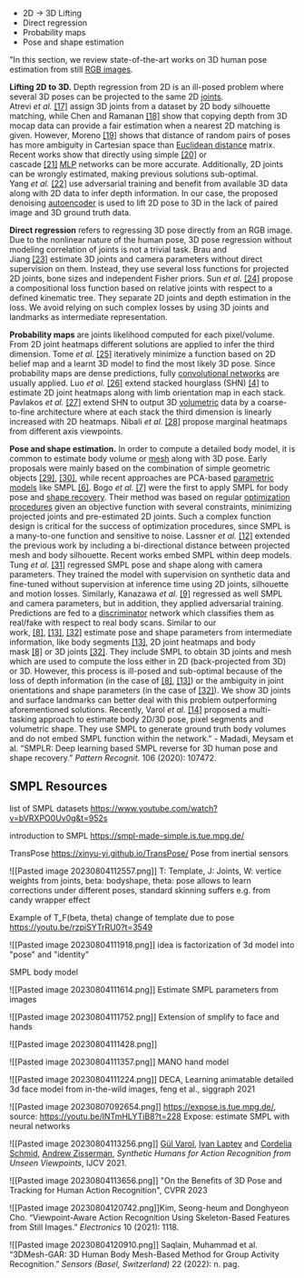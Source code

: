 - 2D -> 3D Lifting
- Direct regression
- Probability maps
- Pose and shape estimation

"In this section, we review state-of-the-art works on 3D human pose estimation from still [RGB images](https://www.sciencedirect.com/topics/engineering/rgb-image "Learn more about RGB images from ScienceDirect's AI-generated Topic Pages").

**Lifting 2D to 3D.** Depth regression from 2D is an ill-posed problem where several 3D poses can be projected to the same 2D [joints](https://www.sciencedirect.com/topics/engineering/joints-structural-components "Learn more about joints from ScienceDirect's AI-generated Topic Pages"). Atrevi _et al._ [[17]](https://www.sciencedirect.com/science/article/pii/S0031320320302752#bib0017) assign 3D joints from a dataset by 2D body silhouette matching, while Chen and Ramanan [[18]](https://www.sciencedirect.com/science/article/pii/S0031320320302752#bib0018) show that copying depth from 3D mocap data can provide a fair estimation when a nearest 2D matching is given. However, Moreno [[19]](https://www.sciencedirect.com/science/article/pii/S0031320320302752#bib0019) shows that distance of random pairs of poses has more ambiguity in Cartesian space than [Euclidean distance](https://www.sciencedirect.com/topics/engineering/euclidean-distance "Learn more about Euclidean distance from ScienceDirect's AI-generated Topic Pages") matrix. Recent works show that directly using simple [[20]](https://www.sciencedirect.com/science/article/pii/S0031320320302752#bib0020) or cascade [[21]](https://www.sciencedirect.com/science/article/pii/S0031320320302752#bib0021) [MLP](https://www.sciencedirect.com/topics/computer-science/multilayer-perceptron "Learn more about MLP from ScienceDirect's AI-generated Topic Pages") networks can be more accurate. Additionally, 2D joints can be wrongly estimated, making previous solutions sub-optimal. Yang _et al._ [[22]](https://www.sciencedirect.com/science/article/pii/S0031320320302752#bib0022) use adversarial training and benefit from available 3D data along with 2D data to infer depth information. In our case, the proposed denoising [autoencoder](https://www.sciencedirect.com/topics/computer-science/autoencoder "Learn more about autoencoder from ScienceDirect's AI-generated Topic Pages") is used to lift 2D pose to 3D in the lack of paired image and 3D ground truth data.

**Direct regression** refers to regressing 3D pose directly from an RGB image. Due to the nonlinear nature of the human pose, 3D pose regression without modeling correlation of joints is not a trivial task. Brau and Jiang [[23]](https://www.sciencedirect.com/science/article/pii/S0031320320302752#bib0023) estimate 3D joints and camera parameters without direct supervision on them. Instead, they use several loss functions for projected 2D joints, bone sizes and independent Fisher priors. Sun _et al._ [[24]](https://www.sciencedirect.com/science/article/pii/S0031320320302752#bib0024) propose a compositional loss function based on relative joints with respect to a defined kinematic tree. They separate 2D joints and depth estimation in the loss. We avoid relying on such complex losses by using 3D joints and landmarks as intermediate representation.

**Probability maps** are joints likelihood computed for each pixel/volume. From 2D joint heatmaps different solutions are applied to infer the third dimension. Tome _et al._ [[25]](https://www.sciencedirect.com/science/article/pii/S0031320320302752#bib0025) iteratively minimize a function based on 2D belief map and a learnt 3D model to find the most likely 3D pose. Since probability maps are dense predictions, fully [convolutional networks](https://www.sciencedirect.com/topics/computer-science/convolutional-network "Learn more about convolutional networks from ScienceDirect's AI-generated Topic Pages") are usually applied. Luo _et al._ [[26]](https://www.sciencedirect.com/science/article/pii/S0031320320302752#bib0026) extend stacked hourglass (SHN) [[4]](https://www.sciencedirect.com/science/article/pii/S0031320320302752#bib0004) to estimate 2D joint heatmaps along with limb orientation map in each stack. Pavlakos _et al._ [[27]](https://www.sciencedirect.com/science/article/pii/S0031320320302752#bib0027) extend SHN to output 3D [volumetric](https://www.sciencedirect.com/topics/engineering/volumetrics "Learn more about volumetric from ScienceDirect's AI-generated Topic Pages") data by a coarse-to-fine architecture where at each stack the third dimension is linearly increased with 2D heatmaps. Nibali _et al._ [[28]](https://www.sciencedirect.com/science/article/pii/S0031320320302752#bib0028) propose marginal heatmaps from different axis viewpoints.

**Pose and shape estimation.** In order to compute a detailed body model, it is common to estimate body volume or [mesh](https://www.sciencedirect.com/topics/engineering/meshes "Learn more about mesh from ScienceDirect's AI-generated Topic Pages") along with 3D pose. Early proposals were mainly based on the combination of simple geometric objects [[29]](https://www.sciencedirect.com/science/article/pii/S0031320320302752#bib0029), [[30]](https://www.sciencedirect.com/science/article/pii/S0031320320302752#bib0030), while recent approaches are PCA-based [parametric models](https://www.sciencedirect.com/topics/computer-science/parametric-model "Learn more about parametric models from ScienceDirect's AI-generated Topic Pages") like SMPL [[6]](https://www.sciencedirect.com/science/article/pii/S0031320320302752#bib0006). Bogo _et al._ [[7]](https://www.sciencedirect.com/science/article/pii/S0031320320302752#bib0007) were the first to apply SMPL for body pose and [shape recovery](https://www.sciencedirect.com/topics/computer-science/shape-recovery "Learn more about shape recovery from ScienceDirect's AI-generated Topic Pages"). Their method was based on regular [optimization procedures](https://www.sciencedirect.com/topics/engineering/optimisation-procedure "Learn more about optimization procedures from ScienceDirect's AI-generated Topic Pages") given an objective function with several constraints, minimizing projected joints and pre-estimated 2D joints. Such a complex function design is critical for the success of optimization procedures, since SMPL is a many-to-one function and sensitive to noise. Lassner _et al._ [[12]](https://www.sciencedirect.com/science/article/pii/S0031320320302752#bib0012) extended the previous work by including a bi-directional distance between projected mesh and body silhouette. Recent works embed SMPL within deep models. Tung _et al._ [[31]](https://www.sciencedirect.com/science/article/pii/S0031320320302752#bib0031) regressed SMPL pose and shape along with camera parameters. They trained the model with supervision on synthetic data and fine-tuned without supervision at inference time using 2D joints, silhouette and motion losses. Similarly, Kanazawa _et al._ [[9]](https://www.sciencedirect.com/science/article/pii/S0031320320302752#bib0009) regressed as well SMPL and camera parameters, but in addition, they applied adversarial training. Predictions are fed to a [discriminator](https://www.sciencedirect.com/topics/engineering/discriminator "Learn more about discriminator from ScienceDirect's AI-generated Topic Pages") network which classifies them as real/fake with respect to real body scans. Similar to our work, [[8]](https://www.sciencedirect.com/science/article/pii/S0031320320302752#bib0008), [[13]](https://www.sciencedirect.com/science/article/pii/S0031320320302752#bib0013), [[32]](https://www.sciencedirect.com/science/article/pii/S0031320320302752#bib0032) estimate pose and shape parameters from intermediate information, like body segments [[13]](https://www.sciencedirect.com/science/article/pii/S0031320320302752#bib0013), 2D joint heatmaps and body mask [[8]](https://www.sciencedirect.com/science/article/pii/S0031320320302752#bib0008) or 3D joints [[32]](https://www.sciencedirect.com/science/article/pii/S0031320320302752#bib0032). They include SMPL to obtain 3D joints and mesh which are used to compute the loss either in 2D (back-projected from 3D) or 3D. However, this process is ill-posed and sub-optimal because of the loss of depth information (in the case of [[8]](https://www.sciencedirect.com/science/article/pii/S0031320320302752#bib0008), [[13]](https://www.sciencedirect.com/science/article/pii/S0031320320302752#bib0013)) or the ambiguity in joint orientations and shape parameters (in the case of [[32]](https://www.sciencedirect.com/science/article/pii/S0031320320302752#bib0032)). We show 3D joints and surface landmarks can better deal with this problem outperforming aforementioned solutions. Recently, Varol _et al._ [[14]](https://www.sciencedirect.com/science/article/pii/S0031320320302752#bib0014) proposed a multi-tasking approach to estimate body 2D/3D pose, pixel segments and volumetric shape. They use SMPL to generate ground truth body volumes and do not embed SMPL function within the network." - Madadi, Meysam et al. “SMPLR: Deep learning based SMPL reverse for 3D human pose and shape recovery.” _Pattern Recognit._ 106 (2020): 107472.



## SMPL Resources

list of SMPL datasets https://www.youtube.com/watch?v=bVRXPO0Uv0g&t=952s

introduction to SMPL https://smpl-made-simple.is.tue.mpg.de/ 

TransPose https://xinyu-yi.github.io/TransPose/ Pose from inertial sensors

![[Pasted image 20230804112557.png]]
T: Template, J: Joints, W: vertice weights from joints, beta: bodyshape, theta: pose 
allows to learn corrections under different poses, standard skinning suffers e.g. from candy wrapper effect

Example of T_F(beta, theta) change of template due to pose https://youtu.be/rzpiSYTrRU0?t=3549

![[Pasted image 20230804111918.png]]
idea is factorization of 3d model into "pose" and "identity"

SMPL body model


![[Pasted image 20230804111614.png]]
Estimate SMPL parameters from images

![[Pasted image 20230804111752.png]]
Extension of smplify to face and hands

![[Pasted image 20230804111428.png]]

![[Pasted image 20230804111357.png]]
MANO hand model

![[Pasted image 20230804111224.png]] DECA, Learning animatable detailed 3d face model from in-the-wild images, feng et al., siggraph 2021

![[Pasted image 20230807092654.png]]
https://expose.is.tue.mpg.de/, source: https://youtu.be/lNTmHLYTiB8?t=228
Expose: estimate SMPL with neural networks


![[Pasted image 20230804113256.png]]
[Gül Varol](https://imagine.enpc.fr/~varolg/), [Ivan Laptev](http://www.di.ens.fr/~laptev/) and [Cordelia Schmid](https://thoth.inrialpes.fr/~schmid/), [Andrew Zisserman](https://www.robots.ox.ac.uk/~az/), _Synthetic Humans for Action Recognition from Unseen Viewpoints_, IJCV 2021.

![[Pasted image 20230804113656.png]]
"On the Benefits of 3D Pose and Tracking for Human Action Recognition", CVPR 2023


![[Pasted image 20230804120742.png]]Kim, Seong-heum and Donghyeon Cho. “Viewpoint-Aware Action Recognition Using Skeleton-Based Features from Still Images.” _Electronics_ 10 (2021): 1118.


![[Pasted image 20230804120910.png]]
Saqlain, Muhammad et al. “3DMesh-GAR: 3D Human Body Mesh-Based Method for Group Activity Recognition.” _Sensors (Basel, Switzerland)_ 22 (2022): n. pag.



